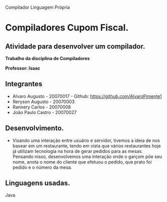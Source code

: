 Compilador Linguagem Própria 
<h1>Compiladores Cupom Fiscal.</h1>
<h2>Atividade para desenvolver um compilador.</h2>

  __Trabalho da disciplina de Compiladores__
  
  __Professor: Isaac__
  
  ## Integrantes
  * Alvaro Augusto - 20070017 - Github: https://github.com/AlvaroPimente1
  * Reryson Augusto - 20070003
  * Rannery Carlos - 20070008
  * João Paulo Castro - 20070027
  
  ## Desenvolvimento.
  * Visando uma interação entre usuário e servidor, tivemos a ideia de nos basear em um restaurante, tendo em vista que vários restaurantes hoje já utilizam tecnologia na hora de gerar pedidos para as mesas. Pensando nisso, desenvolvemos uma interação onde o garçom põe seu nome, anota o nome do cliente que efetuou o pedido, que prato foi pedido e o número da mesa.
  
  
 ## Linguagens usadas.
  <table>
    Java
  <table>
